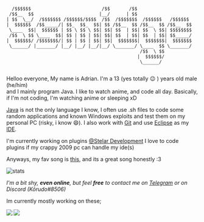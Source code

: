 
```
  /$$$$$$                          /$$       /$$                    
 /$$__  $$                        |__/      | $$                    
| $$  \__/  /$$$$$$$ /$$$$$$/$$$$  /$$  /$$$$$$$  /$$$$$$   /$$$$$$ 
|  $$$$$$  /$$_____/| $$_  $$_  $$| $$ /$$__  $$ /$$__  $$ /$$__  $$
 \____  $$|  $$$$$$ | $$ \ $$ \ $$| $$| $$  | $$| $$  \ $$| $$$$$$$$
 /$$  \ $$ \____  $$| $$ | $$ | $$| $$| $$  | $$| $$  | $$| $$_____/
|  $$$$$$/ /$$$$$$$/| $$ | $$ | $$| $$|  $$$$$$$|  $$$$$$$|  $$$$$$$
 \______/ |_______/ |__/ |__/ |__/|__/ \_______/ \____  $$ \_______/
                                                 /$$  \ $$          
                                                |  $$$$$$/          
                                                 \______/                                                        
              
```

Helloo everyone, My name is Adrian. I'm a 13 (yes totally :wink: ) years old male (he/him)  
and I mainly program Java. I like to watch anime, and code all day.
Basically, if I'm not coding, I'm watching anime or sleeping xD

[Java](https://java.com) is not the only language I know, I often use .sh files to code some random applications
and known Windows exploits and test them on my personal PC (risky, i know :smile:). I also
work with [Git](https://git-scm.com/) and use [Eclipse](https://www.eclipse.org/) as my [IDE](https://en.wikipedia.org/wiki/Integrated_development_environment).

I'm currently working on plugins  [@Stelar Development](https://github.com/Stelar-Development) I love to code plugins if my crappy 2009 pc can handle my ide(s)

Anyways, my fav song is [this](https://youtu.be/ub82Xb1C8os), and its a great song honestly :3


![stats](https://github-readme-stats.vercel.app/api?username=Ssmidge&show_icons=true&hide_border=true) <br/>

*I'm a bit shy, **even online**, but feel **free** to contact me on [Telegram](https://t.me/ssmidge) or on Discord (Kōrudo#8506)*

Im currently mostly working on these;

<a href="https://github.com/Stelar-Development/LunarClientAPI">
  <img align="left" src="https://github-readme-stats.vercel.app/api/pin/?username=starplum&repo=LunarClientAPI" />
</a>

<a href="https://github.com/Stelar-Development/ClientEssentials">
  <img align="left" src="https://github-readme-stats.vercel.app/api/pin/?username=starplum&repo=clientessentials" />
</a>
